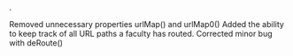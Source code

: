 .

Removed unnecessary properties urlMap() and urlMap0()
Added the ability to keep track of all URL paths a faculty has routed.
Corrected minor bug with deRoute()